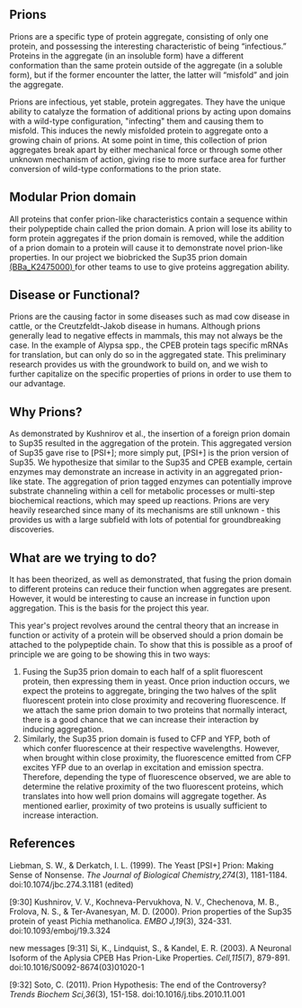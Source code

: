 
## Prions

Prions are a specific type of protein aggregate, consisting of only one protein, and possessing the interesting characteristic of being “infectious.” Proteins in the aggregate (in an insoluble form) have a different conformation than the same protein outside of the aggregate (in a soluble form), but if the former encounter the latter, the latter will “misfold” and join the aggregate.


Prions are infectious, yet stable, protein aggregates.  They have the unique ability to catalyze the formation of additional prions by acting upon domains with a wild-type configuration, "infecting" them and causing them to misfold.  This induces the newly misfolded protein to aggregate onto a growing chain of prions.  At some point in time, this collection of prion aggregates break apart by either mechanical force or through some other unknown mechanism of action, giving rise to more surface area for further conversion of wild-type conformations to the prion state.  

## Modular Prion domain

All proteins that confer prion-like characteristics contain a sequence within their polypeptide chain called the prion domain. A prion will lose its ability to form protein aggregates if the prion domain is removed, while the addition of a prion domain to a protein will cause it to demonstrate novel prion-like properties. In our project we biobricked the Sup35 prion domain <a href="http://parts.igem.org/Part:BBa_K2475000"> (BBa_K2475000) </a> for other teams to use to give proteins aggregation ability.

## Disease or Functional?

Prions are the causing factor in some diseases such as mad cow disease in cattle, or the Creutzfeldt-Jakob disease in humans.  Although prions generally lead to negative effects in mammals, this may not always be the case.  In the example of Alypsa spp., the CPEB protein tags specific mRNAs for translation, but can only do so in the  aggregated state.  This preliminary research provides us with the groundwork to build on, and we wish to further capitalize on the specific properties of prions in order to use them to our advantage.

## Why Prions?

As demonstrated by Kushnirov et al., the insertion of a foreign prion domain to Sup35 resulted in the aggregation of the protein.  This aggregated version of Sup35 gave rise to [PSI+]; more simply put, [PSI+] is the prion version of Sup35.  We hypothesize that similar to the Sup35 and CPEB example, certain enzymes may demonstrate an increase in activity in an aggregated prion-like state.  The aggregation of prion tagged enzymes can potentially improve substrate channeling within a cell for metabolic processes or multi-step biochemical reactions, which may speed up reactions.  Prions are very heavily researched since many of its mechanisms are still unknown - this provides us with a large subfield with lots of potential for groundbreaking discoveries.

## What are we trying to do?

It has been theorized, as well as demonstrated, that fusing the prion domain to different proteins can reduce their function when aggregates are present. However, it would be interesting to cause an increase in function upon aggregation. This is the basis for the project this year.

This year's project revolves around the central theory that an increase in function or activity of a protein will be observed should a prion domain be attached to the polypeptide chain.  To show that this is possible as a proof of principle we are going to be showing this in two ways:

1. Fusing  the Sup35 prion domain to each half of a split fluorescent protein, then expressing them in yeast.  Once prion induction occurs, we expect the proteins to aggregate, bringing the two halves of the split fluorescent protein into close proximity and recovering fluorescence. If we attach the same prion domain to two proteins that normally interact, there is a good chance that we can increase their interaction by inducing aggregation.
2. Similarly, the Sup35 prion domain is fused to CFP and YFP, both of which confer fluorescence at their respective wavelengths.  However, when brought within close proximity, the fluorescence emitted from CFP excites YFP due to an overlap in excitation and emission spectra.  Therefore, depending the type of fluorescence observed, we are able to determine the relative proximity of the two fluorescent proteins, which translates into how well prion domains will aggregate together. As mentioned earlier, proximity of two proteins is usually sufficient to increase interaction.



## References

Liebman, S. W., & Derkatch, I. L. (1999). The Yeast [PSI+] Prion: Making Sense of Nonsense. *The Journal of Biological Chemistry,274*(3), 1181-1184. doi:10.1074/jbc.274.3.1181 (edited)


[9:30] 
Kushnirov, V. V., Kochneva-Pervukhova, N. V., Chechenova, M. B., Frolova, N. S., & Ter-Avanesyan, M. D. (2000). Prion properties of the Sup35 protein of yeast Pichia methanolica. *EMBO J,19*(3), 324-331. doi:10.1093/emboj/19.3.324


new messages
[9:31] 
Si, K., Lindquist, S., & Kandel, E. R. (2003). A Neuronal Isoform of the Aplysia CPEB Has Prion-Like Properties. *Cell,115*(7), 879-891. doi:10.1016/S0092-8674(03)01020-1


[9:32] 
Soto, C. (2011). Prion Hypothesis: The end of the Controversy? *Trends Biochem Sci,36*(3), 151-158. doi:10.1016/j.tibs.2010.11.001